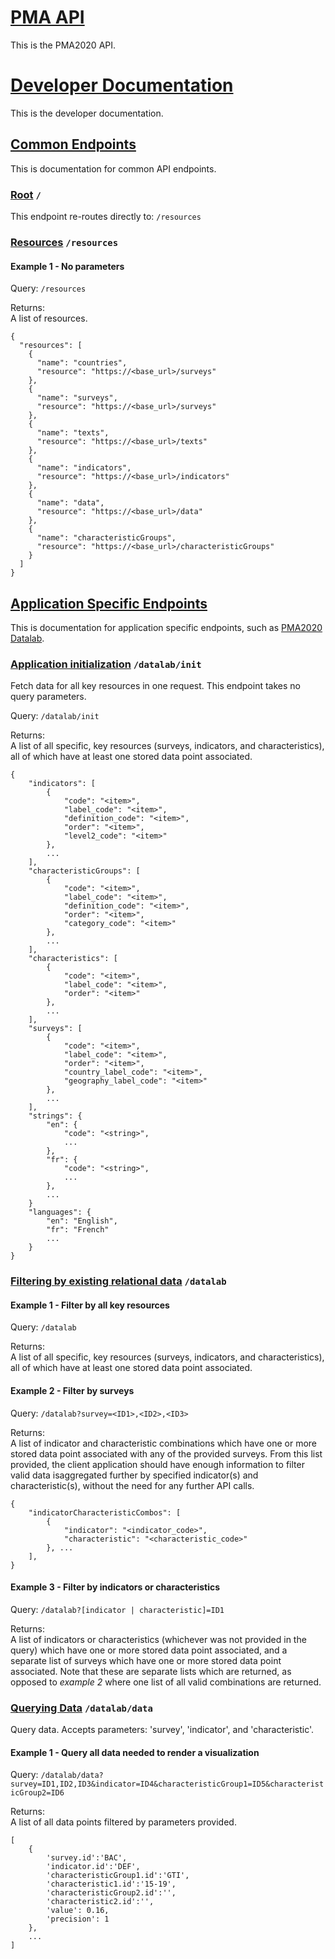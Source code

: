 # [PMA API](#intro)
This is the PMA2020 API.

# [Developer Documentation](#developer-documentation)
This is the developer documentation.
## [Common Endpoints](#common-endpoints)
This is documentation for common API endpoints.

### [Root](#intro) `/`
This endpoint re-routes directly to: `/resources` 

### [Resources](#resources) `/resources`
#### Example 1 - No parameters
Query: `/resources`

Returns:  
A list of resources.
```
{
  "resources": [
    {
      "name": "countries", 
      "resource": "https://<base_url>/surveys"
    }, 
    {
      "name": "surveys", 
      "resource": "https://<base_url>/surveys"
    }, 
    {
      "name": "texts", 
      "resource": "https://<base_url>/texts"
    }, 
    {
      "name": "indicators", 
      "resource": "https://<base_url>/indicators"
    }, 
    {
      "name": "data", 
      "resource": "https://<base_url>/data"
    }, 
    {
      "name": "characteristicGroups", 
      "resource": "https://<base_url>/characteristicGroups"
    }
  ]
}
```

## [Application Specific Endpoints](#application-specific-endpoints)
This is documentation for application specific endpoints, such as 
[PMA2020 Datalab](http://datalab.pma2020.org).

### [Application initialization](#application-initialization) `/datalab/init`
Fetch data for all key resources in one request. This endpoint takes no 
query parameters.

Query: `/datalab/init`

Returns:  
A list of all specific, key resources (surveys, indicators, and 
characteristics), all of which have at least one stored data point associated.
```
{
    "indicators": [
        {
            "code": "<item>",
            "label_code": "<item>",
            "definition_code": "<item>",
            "order": "<item>",
            "level2_code": "<item>"
        },
        ...
    ],
    "characteristicGroups": [
        {
            "code": "<item>",
            "label_code": "<item>",
            "definition_code": "<item>",
            "order": "<item>",
            "category_code": "<item>"
        },
        ...
    ],	
    "characteristics": [
        {
            "code": "<item>",
            "label_code": "<item>",
            "order": "<item>"
        },
        ...
    ],
    "surveys": [
        {
            "code": "<item>",
            "label_code": "<item>",
            "order": "<item>",
            "country_label_code": "<item>",
            "geography_label_code": "<item>"
        },
        ...
    ],
    "strings": {
        "en": {
            "code": "<string>",
            ...
        },
        "fr": {
            "code": "<string>",
            ...
        },
		...
    }
    "languages": {
        "en": "English",
		"fr": "French"
		...
    }
}
```

### [Filtering by existing relational data](#filtering-by-existing-relational-data) `/datalab`
#### Example 1 - Filter by all key resources
Query: `/datalab`

Returns:  
A list of all specific, key resources (surveys, indicators, and 
characteristics), all of which have at least one stored data point associated.

#### Example 2 - Filter by surveys
Query: `/datalab?survey=<ID1>,<ID2>,<ID3>`

Returns:  
A list of indicator and characteristic combinations which have one or more 
stored data point associated with any of the provided surveys. From this list 
provided, the client application should have enough information to filter valid
data isaggregated further by specified indicator(s) and characteristic(s), 
without the need for any further API calls.
```
{
    "indicatorCharacteristicCombos": [
        {
            "indicator": "<indicator_code>",
            "characteristic": "<characteristic_code>"
        }, ...
    ],
}
```


#### Example 3 - Filter by indicators or characteristics
Query: `/datalab?[indicator | characteristic]=ID1`

Returns:  
A list of indicators or characteristics (whichever was not provided in the 
query) which have one or more stored data point associated, and a separate list
of surveys which have one or more stored data point associated. Note that these
are separate lists which are returned, as opposed to *example 2* where one list
of all valid combinations are returned.

### [Querying Data](#querying-data) `/datalab/data`
Query data. Accepts parameters: 'survey', 'indicator', and 'characteristic'.
#### Example 1 - Query all data needed to render a visualization 
Query: `/datalab/data?survey=ID1,ID2,ID3&indicator=ID4&characteristicGroup1=ID5&characteristicGroup2=ID6`

Returns:  
A list of all data points filtered by parameters provided.
```
[
    {
        'survey.id':'BAC',
        'indicator.id':'DEF',
        'characteristicGroup1.id':'GTI',
        'characteristic1.id':'15-19',
        'characteristicGroup2.id':'',
        'characteristic2.id':'',
        'value': 0.16,
        'precision': 1
    }, 
    ...
]
```
